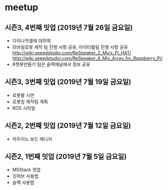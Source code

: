 # meetup

## 시즌3, 4번째 밋업 (2019년 7월 26일 금요일)
- 다이나믹셀에 대하여
- 모바일로봇 제작 팀 진행 사항 공유, 아이터틀팀 진행 사항 공유
http://wiki.seeedstudio.com/ReSpeaker_2_Mics_Pi_HAT/
http://wiki.seeedstudio.com/ReSpeaker_4_Mic_Array_for_Raspberry_Pi/
- #젯봇만들기 팀은 슬랙채널에서 정보 공유

## 시즌3, 3번째 밋업 (2019년 7월 19일 금요일)
- 로봇팔 시연
- 로봇암 제작팀 계획
- ROS 시리얼

## 시즌2, 2번째 밋업 (2019년 7월 12일 금요일)
- 아두이노 보드 매니저

## 시즌2, 1번째 밋업 (2019년 7월 5일 금요일)
- M5Stack 셋업
- 깃허브 사용법
- 슬랙 사용법
